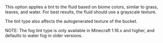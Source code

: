 This option applies a tint to the fluid based on biome colors, similar to grass, leaves, and water. 
For best results, the fluid should use a grayscale texture.

The tint type also affects the autogenerated texture of the bucket.

NOTE: The fog tint type is only available in Minecraft 1.16.x and higher, and defaults to water fog in older versions.
